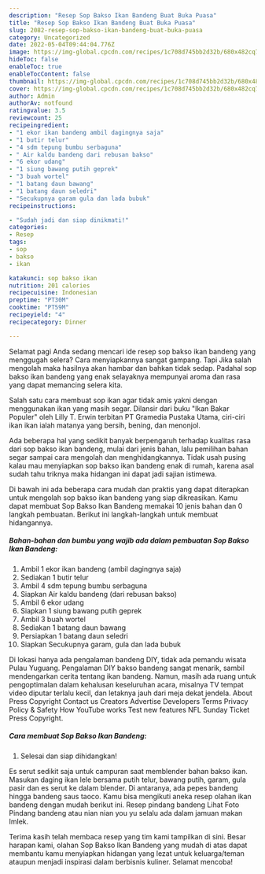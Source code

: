 ```yaml
---
description: "Resep Sop Bakso Ikan Bandeng Buat Buka Puasa"
title: "Resep Sop Bakso Ikan Bandeng Buat Buka Puasa"
slug: 2082-resep-sop-bakso-ikan-bandeng-buat-buka-puasa
category: Uncategorized
date: 2022-05-04T09:44:04.776Z
image: https://img-global.cpcdn.com/recipes/1c708d745bb2d32b/680x482cq70/sop-bakso-ikan-bandeng-foto-resep-utama.jpg
hideToc: false
enableToc: true
enableTocContent: false
thumbnail: https://img-global.cpcdn.com/recipes/1c708d745bb2d32b/680x482cq70/sop-bakso-ikan-bandeng-foto-resep-utama.jpg
cover: https://img-global.cpcdn.com/recipes/1c708d745bb2d32b/680x482cq70/sop-bakso-ikan-bandeng-foto-resep-utama.jpg
author: Admin
authorAv: notfound
ratingvalue: 3.5
reviewcount: 25
recipeingredient:
- "1 ekor ikan bandeng ambil dagingnya saja"
- "1 butir telur"
- "4 sdm tepung bumbu serbaguna"
- " Air kaldu bandeng dari rebusan bakso"
- "6 ekor udang"
- "1 siung bawang putih geprek"
- "3 buah wortel"
- "1 batang daun bawang"
- "1 batang daun seledri"
- "Secukupnya garam gula dan lada bubuk"
recipeinstructions:

- "Sudah jadi dan siap dinikmati!"
categories:
- Resep
tags:
- sop
- bakso
- ikan

katakunci: sop bakso ikan 
nutrition: 201 calories
recipecuisine: Indonesian
preptime: "PT30M"
cooktime: "PT59M"
recipeyield: "4"
recipecategory: Dinner

---
```



Selamat pagi Anda sedang mencari ide resep sop bakso ikan bandeng yang menggugah selera? Cara menyiapkannya sangat gampang. Tapi Jika salah mengolah maka hasilnya akan hambar dan bahkan tidak sedap. Padahal sop bakso ikan bandeng yang enak selayaknya mempunyai aroma dan rasa yang dapat memancing selera kita.


Salah satu cara membuat sop ikan agar tidak amis yakni dengan menggunakan ikan yang masih segar. Dilansir dari buku &#34;Ikan Bakar Populer&#34; oleh Lilly T. Erwin terbitan PT Gramedia Pustaka Utama, ciri-ciri ikan ikan ialah matanya yang bersih, bening, dan menonjol.

Ada beberapa hal yang sedikit banyak berpengaruh terhadap kualitas rasa dari sop bakso ikan bandeng, mulai dari jenis bahan, lalu pemilihan bahan segar sampai cara mengolah dan menghidangkannya. Tidak usah pusing kalau mau menyiapkan sop bakso ikan bandeng enak di rumah, karena asal sudah tahu triknya maka hidangan ini dapat jadi sajian istimewa.


Di bawah ini ada beberapa cara mudah dan praktis yang dapat diterapkan untuk mengolah sop bakso ikan bandeng yang siap dikreasikan. Kamu dapat membuat Sop Bakso Ikan Bandeng memakai 10 jenis bahan dan 0 langkah pembuatan. Berikut ini langkah-langkah untuk membuat hidangannya.

<!--inarticleads1-->

##### Bahan-bahan dan bumbu yang wajib ada dalam pembuatan Sop Bakso Ikan Bandeng:

1. Ambil 1 ekor ikan bandeng (ambil dagingnya saja)
1. Sediakan 1 butir telur
1. Ambil 4 sdm tepung bumbu serbaguna
1. Siapkan  Air kaldu bandeng (dari rebusan bakso)
1. Ambil 6 ekor udang
1. Siapkan 1 siung bawang putih geprek
1. Ambil 3 buah wortel
1. Sediakan 1 batang daun bawang
1. Persiapkan 1 batang daun seledri
1. Siapkan Secukupnya garam, gula dan lada bubuk


Di lokasi hanya ada pengalaman bandeng DIY, tidak ada pemandu wisata Pulau Yuguang. Pengalaman DIY bakso bandeng sangat menarik, sambil mendengarkan cerita tentang ikan bandeng. Namun, masih ada ruang untuk pengoptimalan dalam kehalusan keseluruhan acara, misalnya TV tempat video diputar terlalu kecil, dan letaknya jauh dari meja dekat jendela. About Press Copyright Contact us Creators Advertise Developers Terms Privacy Policy &amp; Safety How YouTube works Test new features NFL Sunday Ticket Press Copyright. 

<!--inarticleads2-->

##### Cara membuat Sop Bakso Ikan Bandeng:


1. Selesai dan siap dihidangkan!

Es serut sedikit saja untuk campuran saat memblender bahan bakso ikan. Masukan daging ikan lele bersama putih telur, bawang putih, garam, gula pasir dan es serut ke dalam blender. Di antaranya, ada pepes bandeng hingga bandeng saus taoco. Kamu bisa mengikuti aneka resep olahan ikan bandeng dengan mudah berikut ini. Resep pindang bandeng Lihat Foto Pindang bandeng atau nian nian you yu selalu ada dalam jamuan makan Imlek. 

Terima kasih telah membaca resep yang tim kami tampilkan di sini. Besar harapan kami, olahan Sop Bakso Ikan Bandeng yang mudah di atas dapat membantu kamu menyiapkan hidangan yang lezat untuk keluarga/teman ataupun menjadi inspirasi dalam berbisnis kuliner. Selamat mencoba!
